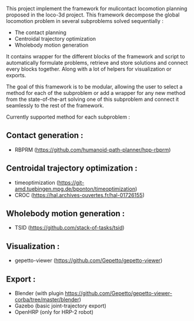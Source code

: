 This project implement the framework for mulicontact locomotion planning proposed in the loco-3d project. 
This framework decompose the global locomotion problem in several subproblems solved sequentially : 

* The contact planning
* Centroidal trajectory optimization
* Wholebody motion generation

It contains wrapper for the different blocks of the framework and script to automatically formulate problems, retrieve and store solutions and connect every blocks together. 
Along with a lot of helpers for visualization or exports. 

The goal of this framework is to be modular, allowing the user to select a method for each of the subproblem or add a wrapper for any new method from the state-of-the-art solving one of this subproblem and connect it seamlessly to the rest of the framework. 

Currently supported method for each subproblem : 

## Contact generation : 

* RBPRM (https://github.com/humanoid-path-planner/hpp-rbprm)

## Centroidal trajectory optimization : 

* timeoptimization (https://git-amd.tuebingen.mpg.de/bponton/timeoptimization)
* CROC (https://hal.archives-ouvertes.fr/hal-01726155)

## Wholebody motion generation :

* TSID (https://github.com/stack-of-tasks/tsid)

## Visualization : 

* gepetto-viewer (https://github.com/Gepetto/gepetto-viewer)

## Export : 

* Blender (with plugin https://github.com/Gepetto/gepetto-viewer-corba/tree/master/blender)
* Gazebo (basic joint-trajectory export)
* OpenHRP (only for HRP-2 robot)
